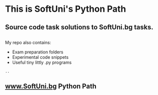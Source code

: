 # This is SoftUni's Python Path 
## Source code task solutions to SoftUni.bg tasks. 
##
My repo also contains:
- Exam preparation folders
- Experimental code snippets
- Useful tiny littly .py programs

```
..
```
## www.SoftUni.bg Python Path
